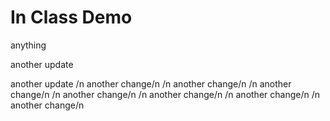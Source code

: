 # In Class Demo

anything

another update

another update
/n another change/n
/n another change/n
/n another change/n
/n another change/n
/n another change/n
/n another change/n
/n another change/n
